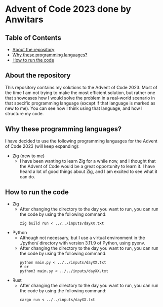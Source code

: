 # Advent of Code 2023 done by Anwitars

## Table of Contents
 - [About the repository](#about-the-repository)
 - [Why these programming languages?](#why-these-programming-languages)
 - [How to run the code](#how-to-run-the-code)

## About the repository

This repository contains my solutions to the Advent of Code 2023. Most of the time I am not trying to make the most efficient solution, but rather one that showcases how I would solve the problem in a real-world scenario in that specific programming language (except if that language is marked as new to me). You can see how I think using that language, and how I structure my code.

## Why these programming languages?

I have decided to use the following programming languages for the Advent of Code 2023 (will keep expanding):
 - Zig (new to me)
   - I have been wanting to learn Zig for a while now, and I thought that the Advent of Code would be a great opportunity to learn it. I have heard a lot of good things about Zig, and I am excited to see what it can do.

## How to run the code

 - Zig
    - After changing the directory to the day you want to run, you can run the code by using the following command:
      ```
      zig build run < ../../inputs/dayXX.txt
      ```
 - Python
    - Although not necessary, but I use a virtual environment in the ./python/ directory with version 3.11.9 of Python, using pyenv.
    - After changing the directory to the day you want to run, you can run the code by using the following command:
      ```
      python main.py < ../../inputs/dayXX.txt
      # or
      python3 main.py < ../../inputs/dayXX.txt
      ```
 - Rust
    - After changing the directory to the day you want to run, you can run the code by using the following command:
      ```
      cargo run < ../../inputs/dayXX.txt
      ```
